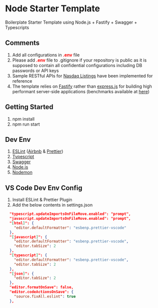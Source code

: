# Node Starter Template

Boilerplate Starter Template using Node.js + Fastify + Swagger + Typescripts

## Comments

1. Add all configurations in  <span style="color:red">**.env**</span> file 
2. Please add <span style="color:red">**.env**</span> file to .gitignore if your repository is public as it is supposed to contain all confidential configurations including DB passwords or API keys
3. Sample RESTful APIs for [Nasdaq Listings](https://datahub.io/core/nasdaq-listings#resource-nasdaq-listed-symbols) have been implemented for reference
4. The template relies on [Fastify](https://www.fastify.io/) rather than [express.js](https://expressjs.com/) for building high performant server-side applications (benchmarks available at [here](https://www.fastify.io/benchmarks/))
<!-- 4. For registering custom path aliases with TypeScript in Node.js for deployment, you may refer to [this link](https://levelup.gitconnected.com/path-aliases-with-typescript-in-node-js-230803e3f200) -->


## Getting Started

1. npm install
2. npm run start

## Dev Env

1. [ESLint](https://eslint.org/) ([Airbnb](https://github.com/airbnb/javascript) & [Prettier](https://prettier.io/))
2. [Typescript](https://www.typescriptlang.org/)
3. [Swagger](https://swagger.io/)
4. [Node.js](https://nodejs.org/en/)
5. [Nodemon](https://github.com/remy/nodemon)

## VS Code Dev Env Config

1. Install ESLint & Prettier Plugin
2. Add the below contents in settings.json

```json
  "typescript.updateImportsOnFileMove.enabled": "prompt",
  "javascript.updateImportsOnFileMove.enabled": "prompt",
  "[html]": {
    "editor.defaultFormatter": "esbenp.prettier-vscode"
  },
  "[javascript]": {
    "editor.defaultFormatter": "esbenp.prettier-vscode",
    "editor.tabSize": 2
  },
  "[typescript]": {
    "editor.defaultFormatter": "esbenp.prettier-vscode",
    "editor.tabSize": 2
  },
  "[json]": {
    "editor.tabSize": 2
  },
  "editor.formatOnSave": false,
  "editor.codeActionsOnSave": {
    "source.fixAll.eslint": true
  },
```
